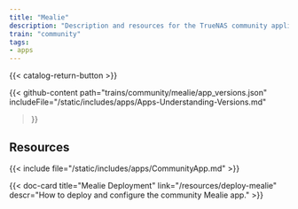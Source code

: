 ```yaml
---
title: "Mealie"
description: "Description and resources for the TrueNAS community application called Mealie."
train: "community"
tags:
- apps
---
```


{{< catalog-return-button >}}

{{< github-content 
    path="trains/community/mealie/app_versions.json"
	includeFile="/static/includes/apps/Apps-Understanding-Versions.md"
>}}

## Resources

{{< include file="/static/includes/apps/CommunityApp.md" >}}

<div class="docs-sections">

{{< doc-card title="Mealie Deployment" link="/resources/deploy-mealie"
descr="How to deploy and configure the community Mealie app." >}}

</div>